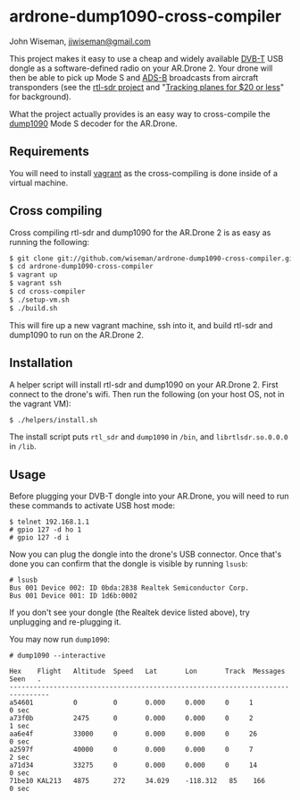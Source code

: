 # ardrone-dump1090-cross-compiler

John Wiseman, jjwiseman@gmail.com

This project makes it easy to use a cheap and widely available
[DVB-T](http://en.wikipedia.org/wiki/DVB-T) USB dongle as a
software-defined radio on your AR.Drone 2.  Your drone will then be
able to pick up Mode S and
[ADS-B](http://en.wikipedia.org/wiki/Automatic_dependent_surveillance-broadcast)
broadcasts from aircraft transponders (see the [rtl-sdr
project](http://sdr.osmocom.org/trac/wiki/rtl-sdr) and "[Tracking
planes for $20 or
less](http://www.irrational.net/2012/08/06/tracking-planes-for-20-or-less)"
for background).

What the project actually provides is an easy way to cross-compile the
[dump1090](https://github.com/antirez/dump1090) Mode S decoder for the
AR.Drone.

## Requirements

You will need to install [vagrant](http://vagrantup.com/) as the
cross-compiling is done inside of a virtual machine.

## Cross compiling

Cross compiling rtl-sdr and dump1090 for the AR.Drone 2 is as easy as
running the following:

```bash
$ git clone git://github.com/wiseman/ardrone-dump1090-cross-compiler.git
$ cd ardrone-dump1090-cross-compiler
$ vagrant up
$ vagrant ssh
$ cd cross-compiler
$ ./setup-vm.sh
$ ./build.sh
```

This will fire up a new vagrant machine, ssh into it, and build
rtl-sdr and dump1090 to run on the AR.Drone 2.

## Installation

A helper script will install rtl-sdr and dump1090 on your AR.Drone 2.
First connect to the drone's wifi.  Then run the following (on your
host OS, not in the vagrant VM):

```bash
$ ./helpers/install.sh
```

The install script puts `rtl_sdr` and `dump1090` in `/bin`, and
`librtlsdr.so.0.0.0` in `/lib`.

## Usage

Before plugging your DVB-T dongle into your AR.Drone, you will need to
run these commands to activate USB host mode:

```
$ telnet 192.168.1.1
# gpio 127 -d ho 1
# gpio 127 -d i
```

Now you can plug the dongle into the drone's USB connector.  Once
that's done you can confirm that the dongle is visible by running
`lsusb`:

```
# lsusb
Bus 001 Device 002: ID 0bda:2838 Realtek Semiconductor Corp. 
Bus 001 Device 001: ID 1d6b:0002  
```

If you don't see your dongle (the Realtek device listed above), try
unplugging and re-plugging it.

You may now run `dump1090`:

```
# dump1090 --interactive

Hex    Flight   Altitude  Speed   Lat       Lon       Track  Messages Seen   .
--------------------------------------------------------------------------------
a54601          0         0       0.000     0.000     0     1         0 sec
a73f0b          2475      0       0.000     0.000     0     2         1 sec
aa6e4f          33000     0       0.000     0.000     0     26        0 sec
a2597f          40000     0       0.000     0.000     0     7         2 sec
a71d34          33275     0       0.000     0.000     0     14        0 sec
71be10 KAL213   4875      272     34.029    -118.312   85    166       0 sec
```
